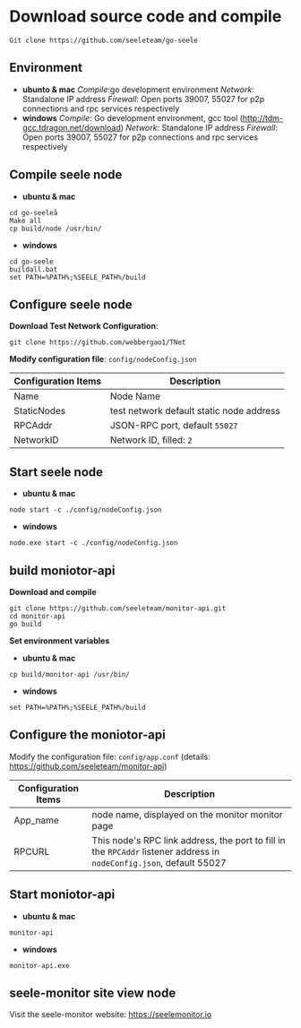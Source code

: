 # Download source code and compile
```
Git clone https://github.com/seeleteam/go-seele
```

## Environment
- **ubunto & mac**
*Compile*:go development environment
*Network*: Standalone IP address
*Firewall*: Open ports 39007, 55027 for p2p connections and rpc services respectively
- **windows**
*Compile*: Go development environment, gcc tool (http://tdm-gcc.tdragon.net/download)
*Network*: Standalone IP address
*Firewall*: Open ports 39007, 55027 for p2p connections and rpc services respectively

## Compile seele node
- **ubuntu & mac**
```
cd go-seeleå
Make all
cp build/node /usr/bin/
```
- **windows**
```
cd go-seele
buildall.bat
set PATH=%PATH%;%SEELE_PATH%/build
```

## Configure seele node
**Download Test Network Configuration**:
```
git clone https://github.com/webbergao1/TNet
```
**Modify configuration file**: `config/nodeConfig.json`

| Configuration Items | Description |
| ----------- | --------- |
| Name | Node Name |
| StaticNodes | test network default static node address |
| RPCAddr | JSON-RPC port, default `55027` |
| NetworkID | Network ID, filled: `2` |


## Start seele node
- **ubuntu & mac**
```
node start -c ./config/nodeConfig.json
```
- **windows**
```
node.exe start -c ./config/nodeConfig.json
```

## build moniotor-api
**Download and compile**
```
git clone https://github.com/seeleteam/monitor-api.git
cd monitor-api
go build
```

**Set environment variables**

- **ubuntu & mac**
            
```
cp build/monitor-api /usr/bin/
```

- **windows**

```
set PATH=%PATH%;%SEELE_PATH%/build
```


## Configure the moniotor-api

Modify the configuration file: `config/app.conf` (details: https://github.com/seeleteam/monitor-api)


| Configuration Items | Description |
| ----------- | --------- |
| App_name | node name, displayed on the monitor monitor page |
| RPCURL | This node's RPC link address, the port to fill in the `RPCAddr` listener address in `nodeConfig.json`, default 55027



## Start moniotor-api

- **ubuntu & mac**

```
monitor-api
```

- **windows**

```
monitor-api.exe
```

## seele-monitor site view node
Visit the seele-monitor website: https://seelemonitor.io
